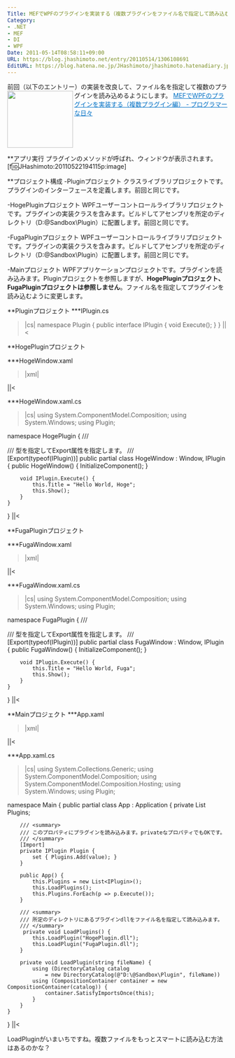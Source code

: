 ```yaml
---
Title: MEFでWPFのプラグインを実装する（複数プラグインをファイル名で指定して読み込む）
Category:
- .NET
- MEF
- DI
- WPF
Date: 2011-05-14T08:58:11+09:00
URL: https://blog.jhashimoto.net/entry/20110514/1306108691
EditURL: https://blog.hatena.ne.jp/JHashimoto/jhashimoto.hatenadiary.jp/atom/entry/12921228815717257704
---
```


前回（以下のエントリー）の実装を改良して、ファイル名を指定して複数のプラグインを読み込めるようにします。
<a href="http://d.hatena.ne.jp/JHashimoto/20110513/1306061033" target="_blank" rel="nofollow"><img class="alignleft" align="left" border="0" src="http://capture.heartrails.com/150x130/shadow?http://d.hatena.ne.jp/JHashimoto/20110513/1306061033" alt="" width="150" height="130" /></a><a style="color:#0070C5;" href="http://d.hatena.ne.jp/JHashimoto/20110513/1306061033" target="_blank" rel="nofollow">MEFでWPFのプラグインを実装する（複数プラグイン編） - プログラマーな日々</a><a href="http://b.hatena.ne.jp/entry/http://d.hatena.ne.jp/JHashimoto/20110513/1306061033" target="_blank"><img border="0" src="http://b.hatena.ne.jp/entry/image/http://d.hatena.ne.jp/JHashimoto/20110513/1306061033" alt="" /></a><br style="clear:both;" />

**アプリ実行
プラグインのメソッドが呼ばれ、ウィンドウが表示されます。
[f:id:JHashimoto:20110522194115p:image]

**プロジェクト構成
-Pluginプロジェクト
クラスライブラリプロジェクトです。プラグインのインターフェースを定義します。前回と同じです。

-HogePluginプロジェクト
WPFユーザーコントロールライブラリプロジェクトです。プラグインの実装クラスを含みます。ビルドしてアセンブリを所定のディレクトリ（D:\@Sandbox\Plugin）に配置します。前回と同じです。

-FugaPluginプロジェクト
WPFユーザーコントロールライブラリプロジェクトです。プラグインの実装クラスを含みます。ビルドしてアセンブリを所定のディレクトリ（D:\@Sandbox\Plugin）に配置します。前回と同じです。

-Mainプロジェクト
WPFアプリケーションプロジェクトです。プラグインを読み込みます。Pluginプロジェクトを参照しますが、<strong>HogePluginプロジェクト、FugaPluginプロジェクトは参照しません</strong>。ファイル名を指定してプラグインを読み込むように変更します。

**Pluginプロジェクト
***IPlugin.cs
>|cs|
namespace Plugin {
    public interface IPlugin {
        void Execute();
    }
}
||<

**HogePluginプロジェクト

***HogeWindow.xaml
>|xml|
<Window x:Class="HogePlugin.HogeWindow"
        xmlns="http://schemas.microsoft.com/winfx/2006/xaml/presentation"
        xmlns:x="http://schemas.microsoft.com/winfx/2006/xaml"
        Title="HogeWindow" Height="100" Width="300">
</Window>
||<

***HogeWindow.xaml.cs
>|cs|
using System.ComponentModel.Composition;
using System.Windows;
using Plugin;

namespace HogePlugin {
    /// <summary>
    /// 型を指定してExport属性を指定します。
    /// </summary>
    [Export(typeof(IPlugin))]
    public partial class HogeWindow : Window, IPlugin {
        public HogeWindow() {
            InitializeComponent();
        }

        void IPlugin.Execute() {
            this.Title = "Hello World, Hoge";
            this.Show();        
        }
    }
}
||<

**FugaPluginプロジェクト

***FugaWindow.xaml
>|xml|
<Window x:Class="FugaPlugin.FugaWindow"
        xmlns="http://schemas.microsoft.com/winfx/2006/xaml/presentation"
        xmlns:x="http://schemas.microsoft.com/winfx/2006/xaml"
        Title="FugaWindow" Height="100" Width="300">
</Window>
||<

***FugaWindow.xaml.cs
>|cs|
using System.ComponentModel.Composition;
using System.Windows;
using Plugin;

namespace FugaPlugin {
    /// <summary>
    /// 型を指定してExport属性を指定します。
    /// </summary>
    [Export(typeof(IPlugin))]
    public partial class FugaWindow : Window, IPlugin {
        public FugaWindow() {
            InitializeComponent();
        }

        void IPlugin.Execute() {
            this.Title = "Hello World, Fuga";
            this.Show();        
        }
    }
}
||<

**Mainプロジェクト
***App.xaml
>|xml|
<Application x:Class="Main.App"
             xmlns="http://schemas.microsoft.com/winfx/2006/xaml/presentation"
             xmlns:x="http://schemas.microsoft.com/winfx/2006/xaml">
</Application>
||<

***App.xaml.cs
>|cs|
using System.Collections.Generic;
using System.ComponentModel.Composition;
using System.ComponentModel.Composition.Hosting;
using System.Windows;
using Plugin;

namespace Main {
    public partial class App : Application {
        private List<IPlugin> Plugins;

        /// <summary>
        /// このプロパティにプラグインを読み込みます。privateなプロパティでもOKです。
        /// </summary>
        [Import]
        private IPlugin Plugin {
            set { Plugins.Add(value); }
        }

        public App() {
            this.Plugins = new List<IPlugin>();
            this.LoadPlugins();
            this.Plugins.ForEach(p => p.Execute());
        }

        /// <summary>
        /// 所定のディレクトリにあるプラグインdllをファイル名を指定して読み込みます。
        /// </summary>
         private void LoadPlugins() {
            this.LoadPlugin("HogePlugin.dll");
            this.LoadPlugin("FugaPlugin.dll");
        }

        private void LoadPlugin(string fileName) {
            using (DirectoryCatalog catalog
                = new DirectoryCatalog(@"D:\@Sandbox\Plugin", fileName))
            using (CompositionContainer container = new CompositionContainer(catalog)) {
                container.SatisfyImportsOnce(this);
            }
        }
    }
}
||<

LoadPluginがいまいちですね。複数ファイルをもっとスマートに読み込む方法はあるのかな？
